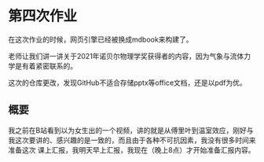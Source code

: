 # 第四次作业

在这次作业的时候，网页引擎已经被换成mdbook来构建了。

老师让我们讲一讲关于2021年诺贝尔物理学奖获得者的内容，因为气象与流体力学是有着紧密联系的。

这次的仓库更改，发现GitHub不适合存储pptx等office文档，还是以pdf为优。

## 概要

我之前在B站看到以为女生出的一个视频，讲的就是从傅里叶到温室效应，刚好与我这次要讲的、感兴趣的是一致的，而且由于各种不可抗因素，我没有很多时间来准备这次
课上汇报，我明天早上汇报，我现在（晚上8点）才开始准备汇报内容。